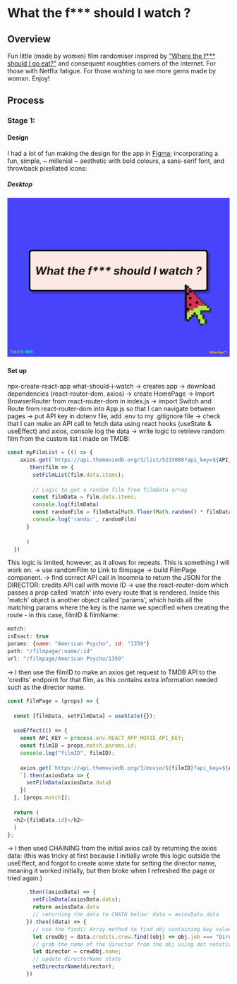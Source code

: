 # What the f*** should I watch ?

## Overview

Fun little (made by womxn) film randomiser inspired by ["Where the f*** should I go eat?"](http://wtfsigte.com/) and consequent noughties corners of the internet. For those with Netflix fatigue. For those wishing to see more gems made by womxn. Enjoy! 

## Process

### Stage 1:

#### Design

I had a lot of fun making the design for the app in [Figma](https://www.figma.com/file/GfhSUCNhyxbnGCkMImUDuM/What-Should-I-Watch%3F%3F); incorporating a fun, simple,  ~ millenial ~ aesthetic with bold colours, a sans-serif font, and throwback pixellated icons: 

<!-- ##### Mobile -->

<!-- <p align="center">
<img src="/media/what-should-i-watch-mobile_iphone12black_portrait.png" alt="mobile home" width="200" >
</p> -->


##### Desktop

<p align="center">
<img src="/media/wsiw-desktop.gif" width="800" >
</p>

#### Set up 

npx-create-react-app what-should-i-watch
-> creates app 
-> download dependencies (react-router-dom, axios)
-> create HomePage 
-> Import BrowserRouter from react-router-dom in index.js 
-> import Switch and Route from react-router-dom into App.js so that I can navigate between pages
-> put API key in dotenv file, add .env to my .gitignore file
-> check that I can make an API call to fetch data using react hooks (useState & useEffect) and axios, console log the data
-> write logic to retrieve random film from the custom list I made on TMDB:
```js
const myFilmList = (() => {
    axios.get(`https://api.themoviedb.org/3/list/5233088?api_key=${API_KEY}&language=en-US&page=1`)
      .then(film => {
        setFilmList(film.data.items);

        // Logic to get a random film from filmData array
        const filmData = film.data.items;
        console.log(filmData)
        const randomFilm = filmData[Math.floor(Math.random() * filmData.length)];
        console.log('rando:', randomFilm)
      }

      )
  })
```
This logic is limited, however, as it allows for repeats. This is something I will work on. 
-> use randomFilm to Link to filmpage
-> build FilmPage component. 
-> find correct API call in Insomnia to return the JSON for the DIRECTOR: credits API call with movie ID
-> use the react-router-dom which passes a prop called 'match' into every route that is rendered. Inside this 'match' object is another object called 'params', which holds all the matching params where the key is the name we specified when creating the route - in this case, filmID & filmName:
```jsx
match:
isExact: true
params: {name: "American Psycho", id: "1359"}
path: "/filmpage/:name/:id"
url: "/filmpage/American Psycho/1359"
```


-> I then use the filmID to make an axios get request to TMDB API to the 'credits' endpoint for that film, as this contains extra information needed such as the director name.
```js
const FilmPage = (props) => {

  const [filmData, setFilmData] = useState({});

  useEffect(() => {
    const API_KEY = process.env.REACT_APP_MOVIE_API_KEY;
    const filmID = props.match.params.id;
    console.log("filmID", filmID);
  
    axios.get(`https://api.themoviedb.org/3/movie/${filmID}?api_key=${API_KEY}&append_to_response=credits
    `).then(axiosData => {
      setFilmData(axiosData.data)
    })
  }, [props.match]);

  return (
  <h2>{filmData.id}</h2>
  )
};
```
-> I then used CHAINING from the initial axios call by returning the axios data: (this was tricky at first because I initially wrote this logic outside the useEffect, and forgot to create some state for setting the director name, meaning it worked initially, but then broke when I refreshed the page or tried again.)

```js
      .then((axiosData) => {
        setFilmData(axiosData.data);
        return axiosData.data
        // returning the data to CHAIN below: data = axiosData.data
      }).then((data) => {
        // use the find() Array method to find obj containing key value of 'Job: "Director"'
        let crewObj = data.credits.crew.find((obj) => obj.job === "Director")
        // grab the name of the director from the obj using dot notation (property accessor)
        let director = crewObj.name;
        // update directorName state
        setDirectorName(director);
      })
```






